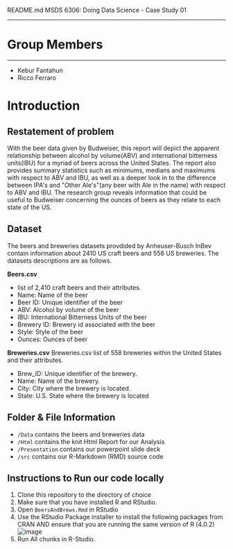 README.md
MSDS 6306: Doing Data Science - Case Study 01
***

# Group Members
***
* Kebur Fantahun
* Ricco Ferraro

# Introduction 

## Restatement of problem
With the beer data given by Budweiser, this report will depict the apparent relationship between alcohol by volume(ABV) and international bitterness units(IBU) for a myriad of beers across the United States. The report also provides summary statistics such as minimums, medians and maximums with respect to ABV and IBU, as well as a deeper look in to the difference between IPA's and "Other Ale's"(any beer with Ale in the name) with respect to ABV and IBU. The research group reveals information that could be useful to Budweiser concerning the ounces of beers as they relate to each state of the US.

## Dataset
The beers and breweries datasets provdided by Anheuser-Busch InBev contain information about 2410 US craft beers and 558 US breweries. The datasets descriptions are as follows. 

**Beers.csv**
- list of 2,410 craft beers and their attributes.
- Name: Name of the beer
- Beer ID: Unique identifier of the beer
- ABV: Alcohol by volume of the beer
- IBU: International Bitterness Units of the beer
- Brewery ID: Brewery id associated with the beer
- Style: Style of the beer
- Ounces: Ounces of beer

**Breweries.csv**
Breweries.csv list of 558 breweries within the United States and their attributes.
- Brew_ID: Unique identifier of the brewery.
- Name: Name of the brewery.
- City: City where the brewery is located.
- State: U.S. State where the brewery is located

## Folder & File Information
- `/Data` contains the beers and breweries data
- `/Html` contains the knit Html Report for our Analysis
- `/Presentation` contains our powerpoint slide deck
- `/src` contains our R-Markdown (RMD) source code

## Instructions to Run our code locally
1. Clone this repository to the directory of choice
2. Make sure that you have installed R and RStudio. 
3. Open `BeersAndBrews.Rmd` in RStudio
4. Use the RStudio Package installer to install the following packages from CRAN AND ensure that you are running the same version of R (4.0.2)
![image](https://user-images.githubusercontent.com/13544830/110291733-13962000-7fa1-11eb-9b4d-b49ce31e0ecf.png)
5. Run All chunks in R-Studio. 


